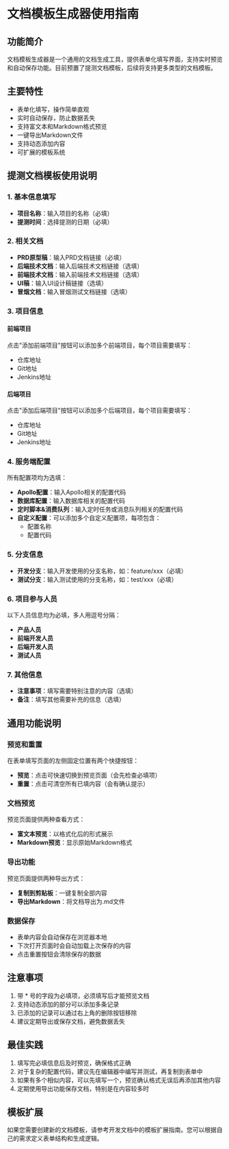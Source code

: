 # 文档模板生成器使用指南

## 功能简介
文档模板生成器是一个通用的文档生成工具，提供表单化填写界面，支持实时预览和自动保存功能。目前预置了提测文档模板，后续将支持更多类型的文档模板。

## 主要特性
- 表单化填写，操作简单直观
- 实时自动保存，防止数据丢失
- 支持富文本和Markdown格式预览
- 一键导出Markdown文件
- 支持动态添加内容
- 可扩展的模板系统

## 提测文档模板使用说明

### 1. 基本信息填写
- **项目名称**：输入项目的名称（必填）
- **提测时间**：选择提测的日期（必填）

### 2. 相关文档
- **PRD原型稿**：输入PRD文档链接（必填）
- **后端技术文档**：输入后端技术文档链接（选填）
- **前端技术文档**：输入前端技术文档链接（选填）
- **UI稿**：输入UI设计稿链接（选填）
- **冒烟文档**：输入冒烟测试文档链接（选填）

### 3. 项目信息
#### 前端项目
点击"添加前端项目"按钮可以添加多个前端项目，每个项目需要填写：
- 仓库地址
- Git地址
- Jenkins地址

#### 后端项目
点击"添加后端项目"按钮可以添加多个后端项目，每个项目需要填写：
- 仓库地址
- Git地址
- Jenkins地址

### 4. 服务端配置
所有配置项均为选填：
- **Apollo配置**：输入Apollo相关的配置代码
- **数据库配置**：输入数据库相关的配置代码
- **定时脚本&消费队列**：输入定时任务或消息队列相关的配置代码
- **自定义配置**：可以添加多个自定义配置项，每项包含：
  - 配置名称
  - 配置代码

### 5. 分支信息
- **开发分支**：输入开发使用的分支名称，如：feature/xxx（必填）
- **测试分支**：输入测试使用的分支名称，如：test/xxx（必填）

### 6. 项目参与人员
以下人员信息均为必填，多人用逗号分隔：
- **产品人员**
- **前端开发人员**
- **后端开发人员**
- **测试人员**

### 7. 其他信息
- **注意事项**：填写需要特别注意的内容（选填）
- **备注**：填写其他需要补充的信息（选填）

## 通用功能说明

### 预览和重置
在表单填写页面的左侧固定位置有两个快捷按钮：
- **预览**：点击可快速切换到预览页面（会先检查必填项）
- **重置**：点击可清空所有已填内容（会有确认提示）

### 文档预览
预览页面提供两种查看方式：
- **富文本预览**：以格式化后的形式展示
- **Markdown预览**：显示原始Markdown格式

### 导出功能
预览页面提供两种导出方式：
- **复制到剪贴板**：一键复制全部内容
- **导出Markdown**：将文档导出为.md文件

### 数据保存
- 表单内容会自动保存在浏览器本地
- 下次打开页面时会自动加载上次保存的内容
- 点击重置按钮会清除保存的数据

## 注意事项
1. 带 * 号的字段为必填项，必须填写后才能预览文档
2. 支持动态添加的部分可以添加多条记录
3. 已添加的记录可以通过右上角的删除按钮移除
4. 建议定期导出或保存文档，避免数据丢失

## 最佳实践
1. 填写完必填信息后及时预览，确保格式正确
2. 对于复杂的配置代码，建议先在编辑器中编写并测试，再复制到表单中
3. 如果有多个相似内容，可以先填写一个，预览确认格式无误后再添加其他内容
4. 定期使用导出功能保存文档，特别是在内容较多时

## 模板扩展
如果您需要创建新的文档模板，请参考开发文档中的模板扩展指南。您可以根据自己的需求定义表单结构和生成逻辑。 